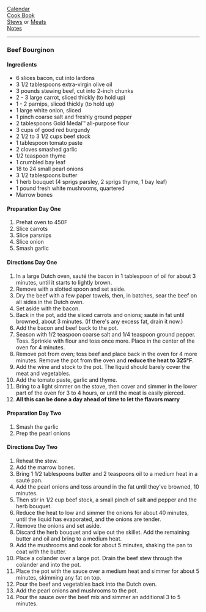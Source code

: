 [Calendar](https://github.com/vmsmith/EDT/blob/master/calendar.md)    
[Cook Book](https://github.com/vmsmith/CookBook/blob/master/README.md)   
[Stews](https://github.com/vmsmith/CookBook/blob/master/stews.md) or [Meats](https://github.com/vmsmith/CookBook/blob/master/stews.md)     
[Notes](https://github.com/vmsmith/CookBook/blob/master/notes.md)

-----  

### Beef Bourginon  

#### Ingredients    
* 6 slices bacon, cut into lardons    
* 3 1/2 tablespoons extra-virgin olive oil    
* 3 pounds stewing beef, cut into 2-inch chunks    
* 2 - 3 large carrot, sliced thickly (to hold up)   
* 1 - 2 parnips, sliced thickly (to hold up)       
* 1 large white onion, sliced    
* 1 pinch coarse salt and freshly ground pepper    
* 2 tablespoons Gold Medal™ all-purpose flour    
* 3 cups of good red burgundy       
* 2 1/2 to 3 1/2 cups beef stock    
* 1 tablespoon tomato paste    
* 2 cloves smashed garlic    
* 1/2 teaspoon thyme    
* 1 crumbled bay leaf    
* 18 to 24 small pearl onions    
* 3 1/2 tablespoons butter    
* 1 herb bouquet (4 sprigs parsley, 2 sprigs thyme, 1 bay leaf)    
* 1 pound fresh white mushrooms, quartered    
* Marrow bones   

#### Preparation Day One  
1. Prehat oven to 450F    
2. Slice carrots   
3. Slice parsnips   
4. Slice onion   
5. Smash garlic    

#### Directions Day One   

1. In a large Dutch oven, sauté the bacon in 1 tablespoon of oil for about 3 minutes, until it starts to lightly brown.   
2. Remove with a slotted spoon and set aside.    
3. Dry the beef with a few paper towels, then, in batches, sear the beef on all sides in the Dutch oven.   
4. Set aside with the bacon.  
5. Back in the pot, add the sliced carrots and onions; sauté in fat until browned, about 3 minutes. (If there's any excess fat, drain it now.)
6. Add the bacon and beef back to the pot.   
7. Season with 1/2 teaspoon coarse salt and 1/4 teaspoon ground pepper. Toss. Sprinkle with flour and toss once more. Place in the center of the oven for 4 minutes.    
8. Remove pot from oven; toss beef and place back in the oven for 4 more minutes. Remove the pot from the oven and **reduce the heat to 325°F**.
9. Add the wine and stock to the pot. The liquid should barely cover the meat and vegetables.   
10. Add the tomato paste, garlic and thyme.   
11. Bring to a light simmer on the stove, then cover and simmer in the lower part of the oven for 3 to 4 hours, or until the meat is easily pierced.   
12. **All this can be done a day ahead of time to let the flavors marry**   

#### Preparation Day Two  
1. Smash the garlic   
2. Prep the pearl onions  

#### Directions Day Two 

1. Reheat the stew.
2. Add the marrow bones.  
3. Bring 1 1/2 tablespoons butter and 2 teaspoons oil to a medium heat in a sauté pan.   
4. Add the pearl onions and toss around in the fat until they've browned, 10 minutes.   
5. Then stir in 1/2 cup beef stock, a small pinch of salt and pepper and the herb bouquet.   
6. Reduce the heat to low and simmer the onions for about 40 minutes, until the liquid has evaporated, and the onions are tender.      
7. Remove the onions and set aside.   
8. Discard the herb bouquet and wipe out the skillet. Add the remaining butter and oil and bring to a medium heat.   
9. Add the mushrooms and cook for about 5 minutes, shaking the pan to coat with the butter.    
10. Place a colander over a large pot. Drain the beef stew through the colander and into the pot.     
11. Place the pot with the sauce over a medium heat and simmer for about 5 minutes, skimming any fat on top.   
12. Pour the beef and vegetables back into the Dutch oven.   
13. Add the pearl onions and mushrooms to the pot.    
14. Pour the sauce over the beef mix and simmer an additional 3 to 5 minutes.




